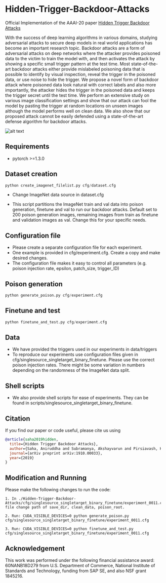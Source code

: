 # Hidden-Trigger-Backdoor-Attacks
Official Implementation of the AAAI-20 paper [Hidden Trigger Backdoor Attacks][paper]

With the success of deep learning algorithms in various domains, studying adversarial attacks to secure deep models
in real world applications has become an important research topic. Backdoor attacks are a form of adversarial attacks on
deep networks where the attacker provides poisoned data to the victim to train the model with, and then activates the attack by showing a specific small trigger pattern at the test time. Most state-of-the-art backdoor attacks either provide mislabeled poisoning data that is possible to identify by visual
inspection, reveal the trigger in the poisoned data, or use noise to hide the trigger. We propose a novel form of backdoor attack where poisoned data look natural with correct labels and also more importantly, the attacker hides the trigger in the poisoned data and keeps the trigger secret until the test time. We perform an extensive study on various image classification settings and show that our attack can fool the model by
pasting the trigger at random locations on unseen images although the model performs well on clean data. We also show
that our proposed attack cannot be easily defended using a state-of-the-art defense algorithm for backdoor attacks.

![alt text][teaser]

## Requirements
+ pytorch >=1.3.0

## Dataset creation
```python
python create_imagenet_filelist.py cfg/dataset.cfg
```

+ Change ImageNet data source in dataset.cfg

+ This script partitions the ImageNet train and val data into poison generation, finetune and val to run our backdoor attacks.
Default set to 200 poison generation images, remaining images from train as finetune and validation images as val.
Change this for your specific needs.

## Configuration file

+ Please create a separate configuration file for each experiment.
+ One example is provided in cfg/experiment.cfg. Create a copy and make desired changes.
+ The configuration file makes it easy to control all parameters (e.g. poison injection rate, epsilon, patch_size, trigger_ID)

## Poison generation
```python
python generate_poison.py cfg/experiment.cfg
```

## Finetune and test
```python
python finetune_and_test.py cfg/experiment.cfg
```

## Data

+ We have provided the triggers used in our experiments in data/triggers
+ To reproduce our experiments use configuration files given in cfg/singlesource_singletarget_binary_finetune. Please use the correct poison injection rates. There might be some variation in numbers depending on the randomness of the ImageNet data split.

## Shell scripts
+ We also provide shell scripts for ease of experiments. They can be found in scripts/singlesource_singletarget_binary_finetune.

## Citation
If you find our paper or code useful, please cite us using
```bib
@article{saha2019hidden,
  title={Hidden Trigger Backdoor Attacks},
  author={Saha, Aniruddha and Subramanya, Akshayvarun and Pirsiavash, Hamed},
  journal={arXiv preprint arXiv:1910.00033},
  year={2019}
}
```
## Modification and Running

Please make the following changes to run the code:
```
1. In ./Hidden-Trigger-Backdoor-Attacks/cfg/singlesource_singletarget_binary_finetune/experiment_0011.cfg file change path of save_dir, clean_data, poison_root.

2. Run: CUDA_VISIBLE_DEVICES=0 python generate_poison.py cfg/singlesource_singletarget_binary_finetune/experiment_0011.cfg

3. Run: CUDA_VISIBLE_DEVICES=0 python finetune_and_test.py cfg/singlesource_singletarget_binary_finetune/experiment_0011.cfg
```

## Acknowledgement
This work was performed under the following financial assistance award: 60NANB18D279 from U.S. Department of Commerce, National Institute of Standards and Technology, funding from SAP SE, and also NSF grant 1845216.

[paper]: https://arxiv.org/abs/1910.00033
[teaser]: https://github.com/UMBCvision/Hidden-Trigger-Backdoor-Attacks/blob/master/Teaser_Updated.png
